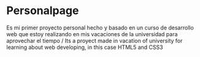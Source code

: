 # Personalpage
Es mi primer proyecto personal hecho y basado en un curso de desarrollo web que estoy realizando en mis vacaciones de la universidad para aprovechar el tiempo / Its a proyect made in vacation of university for learning about web developing, in this case HTML5 and CSS3
